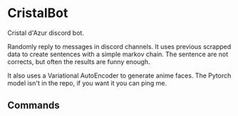 # CristalBot
Cristal d'Azur discord bot.

Randomly reply to messages in discord channels.
It uses previous scrapped data to create sentences with
a simple markov chain. The sentence are not corrects, but often
the results are funny enough.

It also uses a Variational AutoEncoder to generate anime faces.
The Pytorch model isn't in the repo, if you want it you can ping me.

## Commands
